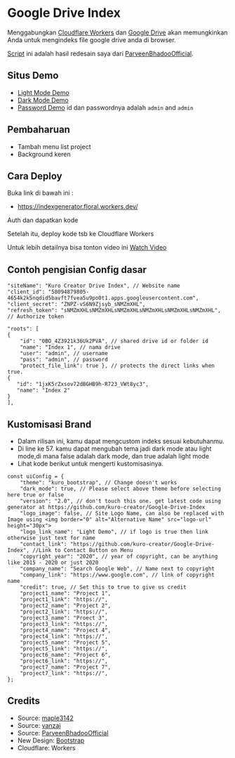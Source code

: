 # Google Drive Index

Menggabungkan [Cloudflare Workers](https://workers.cloudflare.com/) dan [Google Drive](https://www.google.com/drive/) akan memungkinkan Anda untuk mengindeks file google drive anda di browser.

[Script](https://github.com/kuro-creator/Google-Drive-Index/blob/main/worker/worker-beta.js) ini adalah hasil redesain saya dari [ParveenBhadooOfficial](https://github.com/ParveenBhadooOfficial/Google-Drive-Index).

## Situs Demo

* [Light Mode Demo](https://light.floral.workers.dev/0:/)
* [Dark Mode Demo](https://dark.floral.workers.dev/0:/)
* [Password Demo](https://pass.floral.workers.dev/0:/) id dan passwordnya adalah `admin` and `admin`

## Pembaharuan
* Tambah menu list project
* Background keren

## Cara Deploy
Buka link di bawah ini :

- https://indexgenerator.floral.workers.dev/

Auth dan dapatkan kode
    
Setelah itu, deploy kode tsb ke Cloudflare Workers

Untuk lebih detailnya bisa tonton video ini [Watch Video](https://www.youtube.com/watch?v=8WMddzVX1Dw&feature=youtu.be)

## Contoh pengisian Config dasar

	"siteName": "Kuro Creator Drive Index", // Website name
	"client_id": "58094879805-4654k2k5nqdid5bavft7fvea5u9po0t1.apps.googleusercontent.com",
	"client_secret": "ZNPZ-vS6N9Zjsyb_sNMZmXHL",
	"refresh_token": "sNMZmXHLsNMZmXHLsNMZmXHLsNMZmXHLsNMZmXHLsNMZmXHL", // Authorize token

````
"roots": [
{
	"id": "0BO_4Z3921k36Uk2PVA", // shared drive id or folder id
	"name": "Index 1", // nama drive
	"user": "admin", // username
	"pass": "admin", // password
	"protect_file_link": true }, // protects the direct links when true.
{
   "id": "1jxK5rZxsov72dBGHB9h-R723_VWt8yc3",
   "name": "Index 2"
}
],
````

## Kustomisasi Brand

* Dalam rilisan ini, kamu dapat mengcustom indeks sesuai kebutuhanmu.
* Di line ke 57. kamu dapat mengubah tema jadi dark mode atau light mode,di mana false adalah dark mode, dan true adalah light mode
* Lihat kode berikut untuk mengerti kustomisasinya.
````
const uiConfig = {
	"theme": "kuro_bootstrap", // Change doesn't works
	"dark_mode": true, // Please select above theme before selecting here true or false
	"version": "2.0", // don't touch this one. get latest code using generator at https://github.com/kuro-creator/Google-Drive-Index
	"logo_image": false, // Site Logo Name, can also be replaced with Image using <img border="0" alt="Alternative Name" src="logo-url" height="30px">
	"logo_link_name": "Light Demo", // if logo is true then link otherwise just text for name
	"contact_link": "https://github.com/kuro-creator/Google-Drive-Index", //Link to Contact Button on Menu
	"copyright_year": "2020", // year of copyright, can be anything like 2015 - 2020 or just 2020
	"company_name": "Search Google Web", // Name next to copyright
	"company_link": "https://www.google.com", // link of copyright name
	"credit": true, // Set this to true to give us credit
  	"project1_name": "Project 1",
  	"project1_link": "https://",
  	"project2_name": "Project 2",
  	"project2_link": "https://",
  	"project3_name": "Proect 3",
  	"project3_link": "https://",
  	"project4_name": "Project 4",
  	"project4_link": "https://",
  	"project5_name": "Project 5",
  	"project5_link": "https://",
  	"project6_name": "Project 6",
  	"project6_link": "https://",
  	"project7_name": "Project 7",
  	"project7_link": "https://",
};
````

## Credits

* Source: [maple3142](https://github.com/maple3142/GDIndex)
* Source: [yanzai](https://github.com/yanzai/goindex)
* Source: [ParveenBhadooOfficial](https://github.com/ParveenBhadooOfficial/Google-Drive-Index)
* New Design: [Bootstrap](https://getbootstrap.com)
* Cloudflare: Workers
